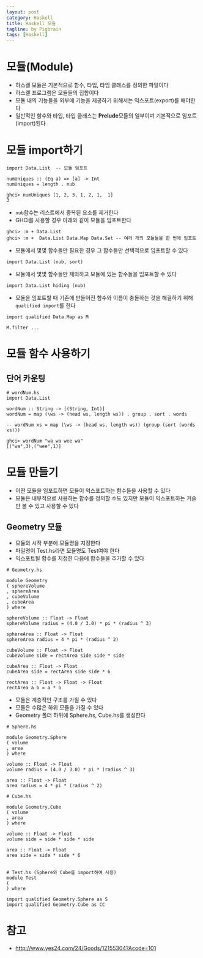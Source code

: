 ```yaml
---
layout: post
category: Haskell
title: Haskell 모듈   
tagline: by Pigbrain
tags: [Haskell]
---
```


<!--more-->


# 모듈(Module)  
* 하스켈 모듈은 기본적으로 함수, 타입, 타임 클래스를 정의한 파일이다  
* 하스켈 프로그램은 모듈들의 집합이다  
* 모듈 내의 기능들을 외부에  기능을 제공하기 위해서는 익스포트(export)를 해야한다  
* 일반적인 함수와 타입, 타입 클래스는  **Prelude**모듈의 일부이며 기본적으로 임포트(import)된다  
  
# 모듈 import하기     
  
```
import Data.List  -- 모듈 임포트

numUniques :: (Eq a) => [a] -> Int
numUniques = length . nub

ghci> numUniques [1, 2, 3, 1, 2, 1,  1]
3
```  

* `nub`함수는 리스트에서 중복된 요소를 제거한다  
* GHCi를 사용할 경우 아래와 같이 모듈을 임포트한다    

```
ghci> :m + Data.List
ghci> :m +  Data.List Data.Map Data.Set -- 여러 개의 모듈들을 한 번에 임포트  
``` 

* 모듈에서 몇몇 함수들만 필요한 경우 그 함수들만 선택적으로 임포트할 수 있다  
  
```
import Data.List (nub, sort)
```
  
* 모듈에서 몇몇 함수들만 제외하고 모듈에 있는 함수들을 임포트할 수 있다   
  
```
import Data.List hiding (nub)
```    
  
* 모듈을 임포트할 때 기존에 만들어진 함수와 이름이 충돌하는 것을 해결하기 위해 `qualified import`를 한다  
  
```
import qualified Data.Map as M

M.filter ...
```

# 모듈 함수 사용하기    
  
## 단어 카운팅   

```
# wordNum.hs
import Data.List

wordNum :: String -> [(String, Int)]
wordNum = map (\ws -> (head ws, length ws)) . group . sort . words

-- wordNum xs = map (\ws -> (head ws, length ws)) (group (sort (words xs)))
  
ghci> wordNum "wa wa wee wa"
[("wa",3),("wee",1)] 
```
 
# 모듈 만들기  
* 어떤 모듈을 임포트하면 모듈이 익스포트하는 함수들을 사용할 수 있다  
* 모듈은 내부적으로 사용하는 함수를 정의할 수도 있지만 모듈이 익스포트하는 거슬만 볼 수 있고 사용할 수 있다  

## Geometry 모듈  
* 모듈의 시작 부분에 모듈명을 지정한다  
* 파일명이 Test.hs라면 모듈명도 Test여야 한다  
* 익스포트될 함수를 지정한 다음에 함수들을 추가할 수 있다  
  
```
# Geometry.hs 

module Geometry
( sphereVolume
, sphereArea
, cubeVolume
, cubeArea
) where

sphereVolume :: Float -> Float
sphereVolume radius = (4.0 / 3.0) * pi * (radius ^ 3)

sphereArea :: Float -> Float
sphereArea radius = 4 * pi * (radius ^ 2)

cubeVolume :: Float -> Float
cubeVolume side = rectArea side side * side

cubeArea :: Float -> Float
cubeArea side = rectArea side side * 6

rectArea :: Float -> Float -> Float
rectArea a b = a * b
```  
  
  
* 모듈은 계층적인 구조를 가질 수 있다  
* 모듈은 수많은 하위 모듈을 가질 수 있다  
* Geometry 폴더 하위에 Sphere.hs, Cube.hs를 생성한다  
  
```
# Sphere.hs  

module Geometry.Sphere
( volume
, area
) where

volume :: Float -> Float
volume radius = (4.0 / 3.0) * pi * (radius ^ 3)

area :: Float -> Float
area radius = 4 * pi * (radius ^ 2)
  
# Cube.hs 

module Geometry.Cube
( volume
, area
) where

volume :: Float -> Float
volume side = side * side * side

area :: Float -> Float
area side = side * side * 6


# Test.hs (Sphere와 Cube를 import하여 사용) 
module Test
(
) where

import qualified Geometry.Sphere as S
import qualified Geometry.Cube as CC

```



       
    
# 참고 
* http://www.yes24.com/24/Goods/12155304?Acode=101  